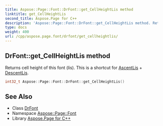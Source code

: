```yaml
---
title: Aspose::Page::Font::DrFont::get_CellHeightLis method
linktitle: get_CellHeightLis
second_title: Aspose.Page for C++
description: 'Aspose::Page::Font::DrFont::get_CellHeightLis method. Returns cell height of this font (lis). This is a shortcut for AscentLis + DescentLis in C++.'
type: docs
weight: 400
url: /cpp/aspose.page.font/drfont/get_cellheightlis/
---
```

## DrFont::get_CellHeightLis method


Returns cell height of this font (lis). This is a shortcut for [AscentLis](../) + [DescentLis](../).

```cpp
int32_t Aspose::Page::Font::DrFont::get_CellHeightLis()
```

## See Also

* Class [DrFont](../)
* Namespace [Aspose::Page::Font](../../)
* Library [Aspose.Page for C++](../../../)
